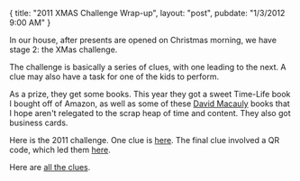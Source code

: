 {
   title: "2011 XMAS Challenge Wrap-up",
   layout: "post",
   pubdate: "1/3/2012 9:00 AM"
}


In our house, after presents are opened on Christmas morning, we have stage 2: the XMas challenge.

The challenge is basically a series of clues, with one leading to the next.  A clue may also have a task for one of the kids to 
perform.

As a prize, they get some books. This year they got a sweet Time-Life book I bought off of Amazon, 
as well as some of these <a href="http://www.amazon.com/s/ref=nb_sb_ss_c_1_9?url=search-alias%3Dstripbooks&field-keywords=david+macaulay&x=0&y=0&sprefix=david+mac%2Caps%2C311">David Macauly</a> 
books that I hope aren't relegated to the scrap heap of time and content.  They also got business cards.

Here is the 2011 challenge.  One clue is <a href="clue2011.html">here</a>.  The final clue involved a QR code, which led them
<a href="victory2011.html">here</a>.

Here are <a href="/static/etc/X-MasChallenge2011.pdf">all the clues</a>.

<br>
<br>
